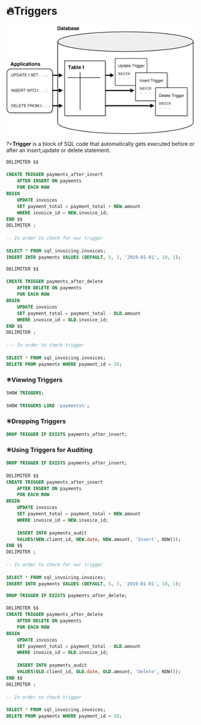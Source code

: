 # 🔥Triggers

<img alt="triggers" width="500px" src="/assets/images/triggers.png" />

?>**Trigger** is a block of SQL code that automatically gets executed before or after an insert,update or delete statement.

```sql
DELIMITER $$

CREATE TRIGGER payments_after_insert
	AFTER INSERT ON payments
    FOR EACH ROW
BEGIN
	UPDATE invoices
    SET payment_total = payment_total + NEW.amount
    WHERE invoice_id = NEW.invoice_id;
END $$
DELIMITER ;

-- In order to check for our trigger

SELECT * FROM sql_invoicing.invoices;
INSERT INTO payments VALUES (DEFAULT, 5, 3, '2019-01-01', 10, 1);
```

```sql
DELIMITER $$

CREATE TRIGGER payments_after_delete
	AFTER DELETE ON payments
    FOR EACH ROW
BEGIN
	UPDATE invoices
    SET payment_total = payment_total - OLD.amount
    WHERE invoice_id = OLD.invoice_id;
END $$
DELIMITER ;

--- In order to check trigger

SELECT * FROM sql_invoicing.invoices;
DELETE FROM payments WHERE payment_id = 10;
```

### ✳Viewing Triggers

```sql
SHOW TRIGGERS;

SHOW TRIGGERS LIKE 'payments%';
```

### ✳Dropping Triggers

```sql
DROP TRIGGER IF EXISTS payments_after_insert;
```

### ✳Using Triggers for Auditing

```sql
DROP TRIGGER IF EXISTS payments_after_insert;

DELIMITER $$
CREATE TRIGGER payments_after_insert
    AFTER INSERT ON payments
    FOR EACH ROW
BEGIN
    UPDATE invoices
    SET payment_total = payment_total + NEW.amount
    WHERE invoice_id = NEW.invoice_id;

    INSERT INTO payments_audit
    VALUES(NEW.client_id, NEW.date, NEW.amount, 'Insert', NOW());
END $$
DELIMITER ;

-- In order to check for our trigger

SELECT * FROM sql_invoicing.invoices;
INSERT INTO payments VALUES (DEFAULT, 5, 3, '2019-01-01', 10, 1);

```

```sql
DROP TRIGGER IF EXISTS payments_after_delete;

DELIMITER $$
CREATE TRIGGER payments_after_delete
    AFTER DELETE ON payments
    FOR EACH ROW
BEGIN
    UPDATE invoices
    SET payment_total = payment_total - OLD.amount
    WHERE invoice_id = OLD.invoice_id;

    INSERT INTO payments_audit
    VALUES(OLD.client_id, OLD.date, OLD.amount, 'Delete', NOW());
END $$
DELIMITER ;

-- In order to check trigger

SELECT * FROM sql_invoicing.invoices;
DELETE FROM payments WHERE payment_id = 10;
```
